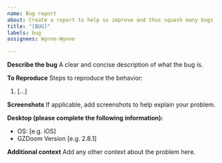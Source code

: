 ```yaml
---
name: Bug report
about: Create a report to help us improve and thus squash many bugs
title: "[BUG]"
labels: bug
assignees: Wynne-Wynne

---
```


**Describe the bug**
A clear and concise description of what the bug is.

**To Reproduce**
Steps to reproduce the behavior:
1. [...]

**Screenshots**
If applicable, add screenshots to help explain your problem.

**Desktop (please complete the following information):**
 - OS: [e.g. iOS]
 - GZDoom Version [e.g. 2.8.1]

**Additional context**
Add any other context about the problem here.
